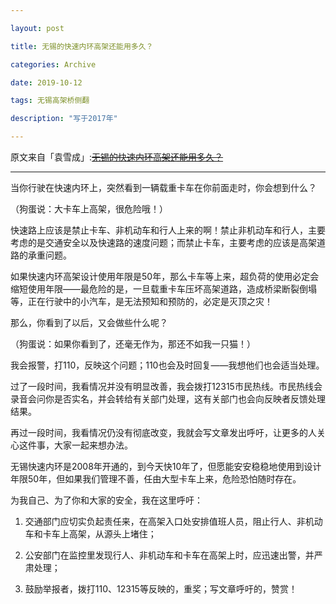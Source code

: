 ```yaml
---

layout: post

title: 无锡的快速内环高架还能用多久？

categories: Archive

date: 2019-10-12

tags: 无锡高架桥侧翻

description: "写于2017年"

---
```


原文来自「袁雪成」:~~[无锡的快速内环高架还能用多久？](https://archive.li/BgdoZ#selection-33.1-33.4)~~

---

当你行驶在快速内环上，突然看到一辆载重卡车在你前面走时，你会想到什么？

（狗蛋说：大卡车上高架，很危险哦！）

快速路上应该是禁止卡车、非机动车和行人上来的啊！禁止非机动车和行人，主要考虑的是交通安全以及快速路的速度问题；而禁止卡车，主要考虑的应该是高架道路的承重问题。

如果快速内环高架设计使用年限是50年，那么卡车等上来，超负荷的使用必定会缩短使用年限——最危险的是，一旦载重卡车压坏高架道路，造成桥梁断裂倒塌等，正在行驶中的小汽车，是无法预知和预防的，必定是灭顶之灾！

那么，你看到了以后，又会做些什么呢？

（狗蛋说：如果你看到了，还毫无作为，那还不如我一只猫！）

我会报警，打110，反映这个问题；110也会及时回复——我想他们也会适当处理。
 
过了一段时间，我看情况并没有明显改善，我会拨打12315市民热线。市民热线会录音会问你是否实名，并会转给有关部门处理，这有关部门也会向反映者反馈处理结果。
 
再过一段时间，我看情况仍没有彻底改变，我就会写文章发出呼吁，让更多的人关心这件事，大家一起来想办法。
 
无锡快速内环是2008年开通的，到今天快10年了，但愿能安安稳稳地使用到设计年限50年，但如果我们管理不善，任由大型卡车上来，危险恐怕随时存在。

为我自己、为了你和大家的安全，我在这里呼吁：
 
1. 交通部门应切实负起责任来，在高架入口处安排值班人员，阻止行人、非机动车和卡车上高架，从源头上堵住；

2. 公安部门在监控里发现行人、非机动车和卡车在高架上时，应迅速出警，并严肃处理；

3. 鼓励举报者，拨打110、12315等反映的，重奖；写文章呼吁的，赞赏！
